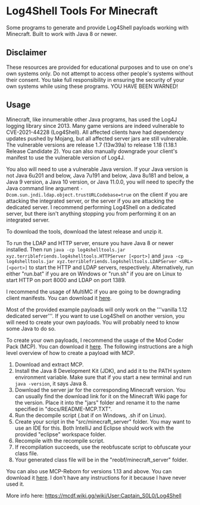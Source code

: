 # Log4Shell Tools For Minecraft

Some programs to generate and provide Log4Shell payloads working with Minecraft. Built to work with Java 8 or newer.

## Disclaimer

These resources are provided for educational purposes and to use on one's own systems only. Do not attempt to access other people's systems without their consent. You take full responsibility in ensuring the security of your own systems while using these programs. YOU HAVE BEEN WARNED!

## Usage

Minecraft, like innumerable other Java programs, has used the Log4J logging library since 2013. Many game versions are indeed vulnerable to CVE-2021-44228 (Log4Shell). All affected clients have had dependency updates pushed by Mojang, but all affected server jars are still vulnerable. The vulnerable versions are release 1.7 (13w39a) to release 1.18 (1.18.1 Release Candidate 2). You can also manually downgrade your client's manifest to use the vulnerable version of Log4J.

You also will need to use a vulnerable Java version. If your Java version is not Java 6u201 and below, Java 7u191 and below, Java 8u181 and below, a Java 9 version, a Java 10 version, or Java 11.0.0, you will need to specify the Java command line argument `-Dcom.sun.jndi.ldap.object.trustURLCodebase=true` on the client if you are attacking the integrated server, or the server if you are attacking the dedicated server. I recommend performing Log4Shell on a dedicated server, but there isn't anything stopping you from performing it on an integrated server.

To download the tools, download the latest release and unzip it.

To run the LDAP and HTTP server, ensure you have Java 8 or newer installed. Then run `java -cp log4shelltools.jar xyz.terriblefriends.log4shelltools.HTTPServer [<port>]` and `java -cp log4shelltools.jar xyz.terriblefriends.log4shelltools.LDAPServer <URL> [<port>]` to start the HTTP and LDAP servers, respectively. Alternatively, run either "run.bat" if you are on Windows or "run.sh" if you are on Linux to start HTTP on port 8000 and LDAP on port 1389.




I recommend the usage of MultiMC if you are going to be downgrading client manifests. You can download it [here](https://multimc.org/).

Most of the provided example payloads will only work on the '''vanilla 1.12 dedicated server'''. If you want to use Log4Shell on another version, you will need to create your own payloads. You will probably need to know some Java to do so.

To create your own payloads, I recommend the usage of the Mod Coder Pack (MCP). You can download it [here](https://minecraft.wiki/w/Tutorial:Programs_and_editors/Mod_Coder_Pack#Downloads). The following instructions are a high level overview of how to create a payload with MCP.

1) Download and extract MCP.
2) Install the Java 8 Development Kit (JDK), and add it to the PATH system environment variable. Make sure that if you start a new terminal and run `java -version`, it says Java 8.
2) Download the server jar for the corresponding Minecraft version. You can usually find the download link for it on the Minecraft Wiki page for the version. Place it into the "jars" folder and rename it to the name specified in "docs/README-MCP.TXT".
3) Run the decompile script (.bat if on Windows, .sh if on Linux).
4) Create your script in the "src/minecraft_server" folder. You may want to use an IDE for this. Both IntelliJ and Eclipse should work with the provided "eclipse" workspace folder.
5) Recompile with the recompile script.
6) If recompilation succeeds, use the reobfuscate script to obfuscate your class file.
7) Your generated class file will be in the "reobf/minecraft_server" folder.

You can also use MCP-Reborn for versions 1.13 and above. You can download it [here](https://github.com/Hexeption/MCP-Reborn). I don't have any instructions for it because I have never used it.

More info here:
https://mcdf.wiki.gg/wiki/User:Captain_S0L0/Log4Shell
